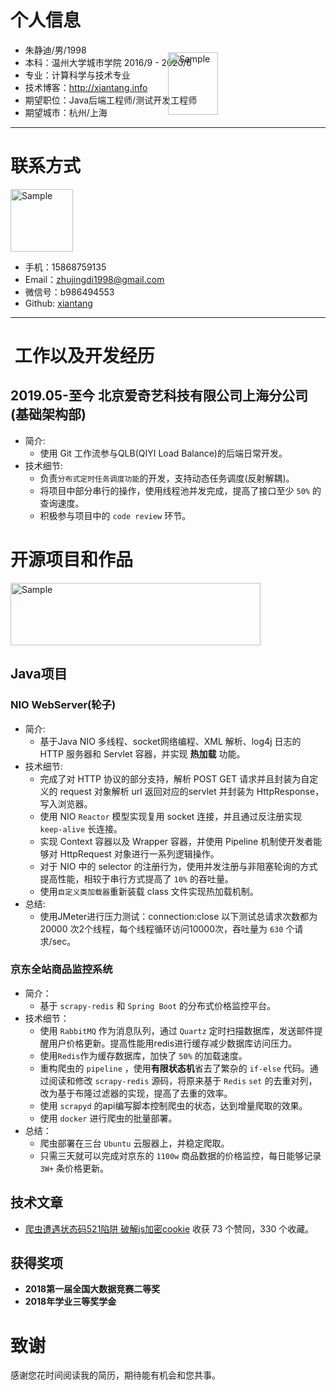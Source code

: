 # 个人信息

<p style="position:absolute;left:50%">
    <img src="https://github.com/xiantang/resume/blob/master/image/40bac24aed18febfd03048389c887f5.jpg?raw=true" alt="Sample"  width="80" height="100">
</p>


 - 朱静迪/男/1998
 - 本科：温州大学城市学院 2016/9 - 2020/6
 - 专业：计算科学与技术专业
 - 技术博客：http://xiantang.info
 - 期望职位：Java后端工程师/测试开发工程师
 - 期望城市：杭州/上海

---

# 联系方式
<p align="position:absolute;left:50%">
    <img src="https://github.com/xiantang/resume/blob/master/image/a32c252efda587d2062785de59b78a6.jpg?raw=true" alt="Sample"  width="100" height="100">
</p>


- 手机：15868759135 
- Email：zhujingdi1998@gmail.com
- 微信号：b986494553
- Github: [xiantang](https://github.com/xiantang)
---


#  工作以及开发经历

## 2019.05-至今 北京爱奇艺科技有限公司上海分公司(基础架构部)
* 简介:
    * 使用 Git 工作流参与QLB(QIYI Load Balance)的后端日常开发。
* 技术细节:
    * 负责`分布式定时任务调度功能`的开发，支持动态任务调度(反射解耦)。
    * 将项目中部分串行的操作，使用线程池并发完成，提高了接口至少 `50%` 的查询速度。
    * 积极参与项目中的 `code review` 环节。

# 开源项目和作品
<p align="left">
    <img src="https://i.loli.ma/pic/e43d059f917e888605efd06119001557.png" alt="Sample"  width="400" height="100">
</p>


## Java项目

### NIO WebServer(轮子)
* 简介:
    * 基于Java NIO 多线程、socket网络编程、XML 解析、log4j 日志的 HTTP 服务器和 Servlet 容器，并实现 **热加载** 功能。
* 技术细节:
    * 完成了对 HTTP 协议的部分支持，解析 POST GET 请求并且封装为自定义的 request 对象解析 url 返回对应的servlet 并封装为 HttpResponse，写入浏览器。
    * 使用 NIO `Reactor` 模型实现复用 socket 连接，并且通过反注册实现 `keep-alive` 长连接。
    * 实现 Context 容器以及 Wrapper 容器，并使用 Pipeline 机制使开发者能够对 HttpRequest 对象进行一系列逻辑操作。
    * 对于 NIO 中的 selector 的注册行为，使用并发注册与非阻塞轮询的方式提高性能，相较于串行方式提高了 `10%` 的吞吐量。
    * 使用`自定义类加载器`重新装载 class 文件实现热加载机制。
* 总结:
    * 使用JMeter进行压力测试：connection:close 以下测试总请求次数都为 20000 次2个线程，每个线程循环访问10000次，吞吐量为 `630` 个请求/sec。

### 京东全站商品监控系统
* 简介：
    * 基于 `scrapy-redis` 和 `Spring Boot` 的分布式价格监控平台。
* 技术细节：
    * 使用 `RabbitMQ` 作为消息队列，通过 `Quartz` 定时扫描数据库，发送邮件提醒用户价格更新。提高性能用redis进行缓存减少数据库访问压力。
    * 使用`Redis`作为缓存数据库，加快了 `50%` 的加载速度。
    * 重构爬虫的 `pipeline` ，使用**有限状态机**省去了繁杂的 `if-else` 代码。通过阅读和修改 `scrapy-redis` 源码，将原来基于 `Redis` `set` 的去重对列，改为基于布隆过滤器的实现，提高了去重的效率。
    * 使用 `scrapyd` 的api编写脚本控制爬虫的状态，达到增量爬取的效果。
    * 使用 `docker` 进行爬虫的批量部署。
* 总结：
    * 爬虫部署在三台 `Ubuntu` 云服器上，并稳定爬取。
    * 只需三天就可以完成对京东的 `1100w` 商品数据的价格监控，每日能够记录 `3W+` 条价格更新。


## 技术文章

- [爬虫遭遇状态码521陷阱 破解js加密cookie](https://zhuanlan.zhihu.com/p/40321850)  收获 73 个赞同，330 个收藏。

## 获得奖项
* **2018第一届全国大数据竞赛二等奖**
* **2018年学业三等奖学金**

# 致谢
感谢您花时间阅读我的简历，期待能有机会和您共事。
